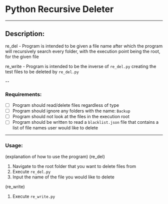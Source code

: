 # Python Recursive Deleter
---
## Description:  
re_del - Program is intended to be given a file name after which the program will recursively search every folder, with the execution point being the root, for the given file


re_write - Program is intended to be the inverse of `re_del.py` creating the test files to be deleted by `re_del.py`


--
### Requirements:
- [ ] Program should read/delete files regardless of type
- [ ] Program should ignore any folders with the name: `Backup`
- [ ] Program should not look at the files in the execution root
- [ ] Program should be written to read a `blacklist.json` file that contains a list of file names user would like to delete

---
### Usage:
(explanation of how to use the program)
(re_del)
1. Navigate to the root folder that you want to delete files from
2. Execute `re_del.py`
3. Input the name of the file you would like to delete

(re_write)
1. Execute `re_write.py`
